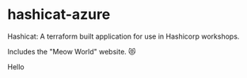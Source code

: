 # hashicat-azure
Hashicat: A terraform built application for use in Hashicorp workshops.

Includes the "Meow World" website. 😻

Hello